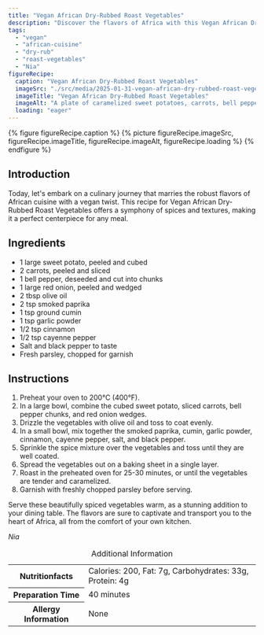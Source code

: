 ```yaml
---
title: "Vegan African Dry-Rubbed Roast Vegetables"
description: "Discover the flavors of Africa with this Vegan African Dry-Rubbed Roast Vegetables recipe, featuring a rich blend of spices and hearty vegetables."
tags:
  - "vegan"
  - "african-cuisine"
  - "dry-rub"
  - "roast-vegetables"
  - "Nia"
figureRecipe: 
  caption: "Vegan African Dry-Rubbed Roast Vegetables"
  imageSrc: "./src/media/2025-01-31-vegan-african-dry-rubbed-roast-vegetables-9343.png"
  imageTitle: "Vegan African Dry-Rubbed Roast Vegetables"
  imageAlt: "A plate of caramelized sweet potatoes, carrots, bell peppers, and red onions, seasoned with a dark spice rub, under warm, inviting light on a simple table."
  loading: "eager"
---
```


{% figure figureRecipe.caption %}
{% picture figureRecipe.imageSrc, figureRecipe.imageTitle, figureRecipe.imageAlt, figureRecipe.loading %}
{% endfigure %}

## Introduction

Today, let's embark on a culinary journey that marries the robust flavors of African cuisine with a vegan twist. This recipe for Vegan African Dry-Rubbed Roast Vegetables offers a symphony of spices and textures, making it a perfect centerpiece for any meal.

## Ingredients

- 1 large sweet potato, peeled and cubed 
- 2 carrots, peeled and sliced 
- 1 bell pepper, deseeded and cut into chunks 
- 1 large red onion, peeled and wedged 
- 2 tbsp olive oil 
- 2 tsp smoked paprika 
- 1 tsp ground cumin 
- 1 tsp garlic powder 
- 1/2 tsp cinnamon 
- 1/2 tsp cayenne pepper 
- Salt and black pepper to taste 
- Fresh parsley, chopped for garnish

## Instructions

1. Preheat your oven to 200°C (400°F). 
2. In a large bowl, combine the cubed sweet potato, sliced carrots, bell pepper chunks, and red onion wedges. 
3. Drizzle the vegetables with olive oil and toss to coat evenly. 
4. In a small bowl, mix together the smoked paprika, cumin, garlic powder, cinnamon, cayenne pepper, salt, and black pepper. 
5. Sprinkle the spice mixture over the vegetables and toss until they are well coated. 
6. Spread the vegetables out on a baking sheet in a single layer. 
7. Roast in the preheated oven for 25-30 minutes, or until the vegetables are tender and caramelized. 
8. Garnish with freshly chopped parsley before serving.

Serve these beautifully spiced vegetables warm, as a stunning addition to your dining table. The flavors are sure to captivate and transport you to the heart of Africa, all from the comfort of your own kitchen.

*Nia*

<table><caption class='sr-only'>Additional Information</caption><tr><th>Nutritionfacts</th><td>Calories: 200, Fat: 7g, Carbohydrates: 33g, Protein: 4g&nbsp;</td></tr><tr><th>Preparation Time</th><td>40 minutes&nbsp;</td></tr><tr><th>Allergy Information</th><td>None&nbsp;</td></tr></table>

